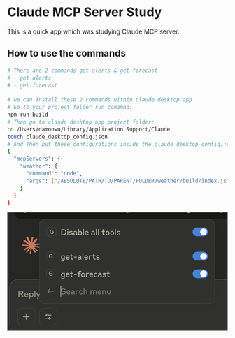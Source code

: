 # Claude MCP Server Study

This is a quick app which was studying Claude MCP server.

## How to use the commands

```bash
# There are 2 commands get-alerts & get-forecast
# - get-alerts
# - get-forecast

# we can install these 2 commands within claude desktop app
# Go to your project folder run comamnd:
npm run build
# Then go to claude desktop app project folder:
cd /Users/damonwu/Library/Application Support/Claude
touch claude_desktop_config.json
# And Then put these configurations inside the claude_desktop_config.json file:
{
  "mcpServers": {
    "weather": {
      "command": "node",
      "args": ["/ABSOLUTE/PATH/TO/PARENT/FOLDER/weather/build/index.js"]
    }
  }
}
```
<!-- Finally, you will see 2 commands under here: -->
![image.png](public/image.png)
